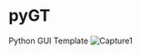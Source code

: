 # pyGT
Python GUI Template 
![Capture1](https://user-images.githubusercontent.com/45049739/91017060-4b9ace80-e620-11ea-9ca4-5194eaaae69e.PNG)
